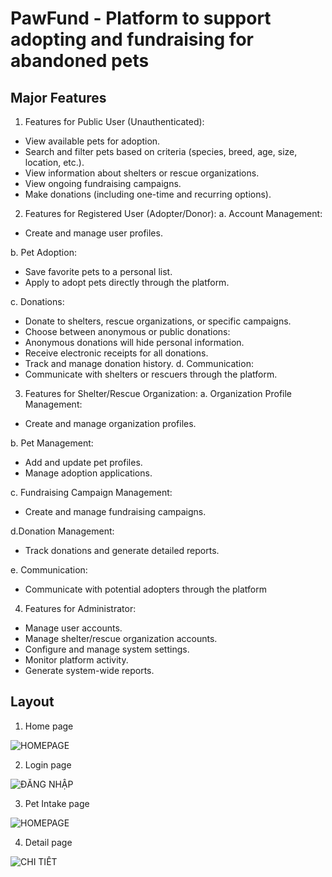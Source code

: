 # PawFund - Platform to support adopting and fundraising for abandoned pets


## Major Features
1. Features for Public User (Unauthenticated):
- View available pets for adoption.
- Search and filter pets based on criteria (species, breed, age, size, location, etc.).
- View information about shelters or rescue organizations.
- View ongoing fundraising campaigns.
- Make donations (including one-time and recurring options).

2. Features for Registered User (Adopter/Donor):
a. Account Management:
- Create and manage user profiles.
 
b. Pet Adoption:
- Save favorite pets to a personal list.
- Apply to adopt pets directly through the platform.

c. Donations:
- Donate to shelters, rescue organizations, or specific campaigns.
- Choose between anonymous or public donations:
- Anonymous donations will hide personal information.
- Receive electronic receipts for all donations.
- Track and manage donation history.
d. Communication:
- Communicate with shelters or rescuers through the platform.

3. Features for Shelter/Rescue Organization:
a. Organization Profile Management:
- Create and manage organization profiles.

b. Pet Management:
- Add and update pet profiles.
- Manage adoption applications.

c. Fundraising Campaign Management:
- Create and manage fundraising campaigns.

d.Donation Management:
- Track donations and generate detailed reports.

e. Communication:
- Communicate with potential adopters through the platform

4. Features for Administrator:
- Manage user accounts.
- Manage shelter/rescue organization accounts.
- Configure and manage system settings.
- Monitor platform activity.
- Generate system-wide reports.

## Layout

1. Home page
   
![HOMEPAGE](https://github.com/user-attachments/assets/1f3de187-04fe-474e-a6a1-cab20613efdf)

2. Login page
   
![ĐĂNG NHẬP](https://github.com/user-attachments/assets/4fa18327-e337-4264-ab1a-e9387d1aa25b)

3. Pet Intake page
   
![HOMEPAGE](https://github.com/user-attachments/assets/3d1671fb-0d23-4245-b146-6e81d9e016f3)

4. Detail page
   
![CHI TIẾT](https://github.com/user-attachments/assets/06d16805-9dba-40fe-a825-e9d171b3fad9)


